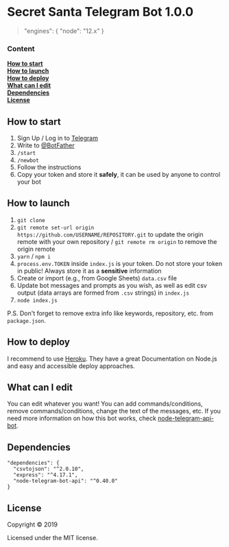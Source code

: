 # Secret Santa Telegram Bot 1.0.0

> "engines": { "node": "12.x" }

### Content

**[How to start](#how-to-start)**  
**[How to launch](#how-to-launch)**  
**[How to deploy](#how-to-deploy)**  
**[What can I edit](#what-can-i-edit)**  
**[Dependencies](#dependencies)**  
**[License](#license)**

## How to start
1. Sign Up / Log in to [Telegram](https://telegram.org/)
2. Write to [@BotFather](https://t.me/botfather)
1. `/start`
2. `/newbot`
3. Follow the instructions
3. Copy your token and store it **safely**, it can be used by anyone to control your bot

## How to launch
1. `git clone`
2. `git remote set-url origin https://github.com/USERNAME/REPOSITORY.git` to update the origin remote with your own repository / `git remote rm origin` to remove the origin remote
3. `yarn` / `npm i`
4. `process.env.TOKEN` inside `index.js` is your token. Do not store your token in public! Always store it as a **sensitive** information
5. Create or import (e.g., from Google Sheets) `data.csv` file
6. Update bot messages and prompts as you wish, as well as edit csv output (data arrays are formed from `.csv` strings) in `index.js`
7. `node index.js`
   
P.S. Don't forget to remove extra info like keywords, repository, etc. from `package.json`.

## How to deploy
I recommend to use [Heroku](https://devcenter.heroku.com/categories/nodejs-support). They have a great Documentation on Node.js and easy and accessible deploy approaches.

## What can I edit
You can edit whatever you want! You can add commands/conditions, remove commands/conditions, change the text of the messages, etc. If you need more information on how this bot works, check [node-telegram-api-bot](https://github.com/yagop/node-telegram-bot-api).

## Dependencies

```
"dependencies": {
  "csvtojson": "^2.0.10",
  "express": "^4.17.1",
  "node-telegram-bot-api": "^0.40.0"
}
```

## License

Copyright © 2019

Licensed under the MIT license.